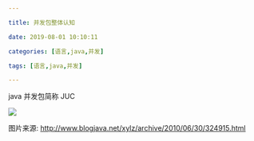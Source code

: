 ```yaml
---

title: 并发包整体认知

date: 2019-08-01 10:10:11

categories: [语言,java,并发]

tags: [语言,java,并发]

---
```


java 并发包简称 JUC

<!--more-->

![](/images/并发包整体认知/a51cc2ad.png)


图片来源: http://www.blogjava.net/xylz/archive/2010/06/30/324915.html